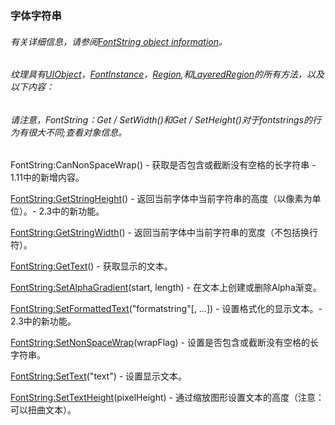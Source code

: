 ### 字体字符串

###### 有关详细信息，请参阅[FontString object information](https://wow.gamepedia.com/UIOBJECT_FontString)。

###### 纹理具有[UIObject](https://wow.gamepedia.com/Widget_API#UIObject)，[FontInstance](https://wow.gamepedia.com/Widget_API#FontInstance)，[Region](https://wow.gamepedia.com/Widget_API#Region),和[LayeredRegion](https://wow.gamepedia.com/Widget_API#LayeredRegion)的所有方法，以及以下内容：

###### 请注意，FontString：Get / SetWidth\(\)和Get / SetHeight\(\)对于fontstrings的行为有很大不同;查看对象信息。

FontString:CanNonSpaceWrap\(\) - 获取是否包含或截断没有空格的长字符串 -  1.11中的新增内容。

[FontString:GetStringHeight](https://wow.gamepedia.com/API_FontString_GetStringHeight)\(\) - 返回当前字体中当前字符串的高度（以像素为单位）。-  2.3中的新功能。

[FontString:GetStringWidth](https://wow.gamepedia.com/API_FontString_GetStringWidth)\(\) - 返回当前字体中当前字符串的宽度（不包括换行符）。

[FontString:GetText](https://wow.gamepedia.com/API_FontString_GetText)\(\) - 获取显示的文本。

[FontString:SetAlphaGradient](https://wow.gamepedia.com/API_FontString_SetAlphaGradient)\(start, length\) - 在文本上创建或删除Alpha渐变。

[FontString:SetFormattedText](https://wow.gamepedia.com/API_FontString_SetFormattedText)\("formatstring"\[, ...\]\) - 设置格式化的显示文本。-  2.3中的新功能。

[FontString:SetNonSpaceWrap](https://wow.gamepedia.com/API_FontString_SetNonSpaceWrap)\(wrapFlag\) - 设置是否包含或截断没有空格的长字符串。

[FontString:SetText](https://wow.gamepedia.com/API_FontString_SetText)\("text"\) - 设置显示文本。

[FontString:SetTextHeight](https://wow.gamepedia.com/API_FontString_SetTextHeight)\(pixelHeight\) - 通过缩放图形设置文本的高度（注意：可以扭曲文本）。

